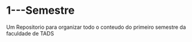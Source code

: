 # 1---Semestre
Um Repositorio para organizar todo o conteudo do primeiro semestre da faculdade de TADS
